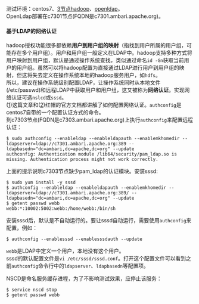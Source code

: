 测试环境：centos7、[3节点hadoop](https://imaidata.github.io/blog/ambari_centos/)、[openldap](https://imaidata.github.io/blog/ldap/)。  
OpenLdap部署在c7301节点(FQDN是c7301.ambari.apache.org)。  
#### 基于LDAP的网络认证
hadoop授权功能很多都依赖**用户到用户组的映射**（指找到用户所属的用户组，可能存在多个用户组）。用户和用户组一般定义在LDAP中。hadoop支持多种方式将用户映射到用户组，默认是通过操作系统查找，类似通过命名`id -Gn`获取当前用户的用户组。虽然可以将hadoop配置为直接通过LDAP进行用户到用户组的映射，但这将失去定义在操作系统本地的hadoop服务用户，如`hdfs`。  
所以，建议在操作系统级别配置LDAP，让操作系统同时从本地文件(/etc/passwd)和远程LDAP中获取用户和用户组，这又被称为**网络认证**。实现网络认证可选`nslcd`或`sssd`。  
([1](https://www.certdepot.net/ldap-client-configuration-authconfig/))这篇文章和([2](https://access.redhat.com/documentation/en-US/Red_Hat_Enterprise_Linux/7/html/System-Level_Authentication_Guide/authconfig-ldap.html))红帽的官方文档都讲解了如何配置网络认证。`authconfig`是centos7自带的一个配置认证方式的命令。  
到c7303节点(FQDN是c7303.ambari.apache.org)上执行`authconfig`来配置远程认证：
```
$ sudo authconfig --enableldap --enableldapauth --enablemkhomedir --ldapserver=ldap://c7301.ambari.apache.org:389 --ldapbasedn="dc=ambari,dc=apache,dc=org" --update
authconfig: Authentication module /lib64/security/pam_ldap.so is missing. Authentication process might not work correctly.
```
上面的提示说明c7303节点缺少pam_ldap的认证模块。安装sssd:
```
$ sudo yum install -y sssd
$ authconfig --enableldap --enableldapauth --enablemkhomedir --ldapserver=ldap://c7301.ambari.apache.org:389/ --ldapbasedn="dc=ambari,dc=apache,dc=org" --update
$ getent passwd webb                               
webb:*:10002:5002:webb:/home/webb:/bin/sh
```
安装sssd后，默认是不自动运行的。要让sssd自动运行，需要使用`authconfig`来配置，例如：
```
$ authconfig --enablesssd --enablesssdauth --update
```
`webb`是LDAP中定义一个用户，本地没有这个用户。  
sssd的默认配置文件是`vi /etc/sssd/sssd.conf`。打开这个配置文件可以看到之前`authconfig`命令行中的`ldapserver`、`ldapbasedn`等配置项。  

NSCD是命名服务缓存进程，为了不影响测试效果，应停止该服务：
```
$ service nscd stop
$ getent passwd webb
```